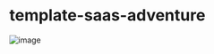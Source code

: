 # template-saas-adventure

![image](https://user-images.githubusercontent.com/6586811/143464434-7e370220-def4-4c6f-ad20-a43dece4b8e0.png)
